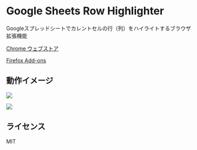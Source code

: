 # Google Sheets Row Highlighter

Googleスプレッドシートでカレントセルの行（列）をハイライトするブラウザ拡張機能

[Chrome ウェブストア](https://chrome.google.com/webstore/detail/cejijldbedfmdehondfmoadlkhgjcmkd)

[Firefox Add-ons](https://addons.mozilla.org/ja/firefox/addon/googlesheets-row-highlighter/)

## 動作イメージ

![](https://user-images.githubusercontent.com/32781959/103460310-7d533d00-4d58-11eb-8f86-55bd93330d43.jpg)

![](https://user-images.githubusercontent.com/32781959/104900953-17092400-59c0-11eb-9471-83c91f8f3192.jpg)

## ライセンス

MIT
